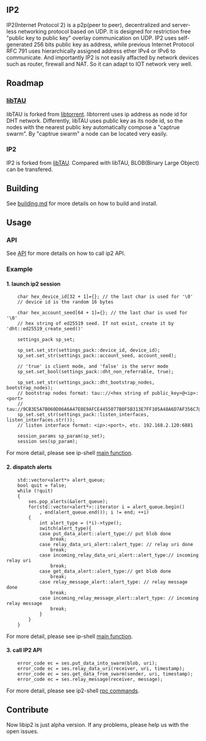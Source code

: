 ## IP2
 IP2(Internet Protocol 2) is a p2p(peer to peer), decentralized and server-less networking protocol based on UDP. It is designed for restriction free "public key to public key" overlay communication on UDP. IP2 uses self-generated 256 bits public key as address, while previous Internet Protocol RFC 791 uses hierarchically assigned address ether IPv4 or IPv6 to communicate. And importantly IP2 is not easily affacted by network devices such as router, firewall and NAT. So it can adapt to IOT network very well.

## Roadmap

### [libTAU](https://github.com/Tau-Coin/libTAU)

 libTAU is forked from [libtorrent](https://github.com/arvidn/libtorrent). libtorrent uses ip address as node id for DHT network. Differently, libTAU uses public key as its node id, so the nodes with the nearest public key automatically compose a "captrue swarm". By "captrue swarm" a node can be located very easily.

### IP2

 IP2 is forked from [libTAU](https://github.com/Tau-Coin/libTAU). Compared with libTAU, BLOB(Binary Large Object) can be transfered.

## Building

 See [building.md](https://github.com/Tau-Coin/IP2/blob/main/docs/building.md) for more details on how to build and install.

## Usage

### API
 
 See [API](https://github.com/Tau-Coin/IP2/blob/main/docs/API.txt) for more details on how to call ip2 API.

### Example

#### 1. launch ip2 session

```
	char hex_device_id[32 + 1]={}; // the last char is used for '\0'
	// device id is the random 16 bytes

	char hex_account_seed[64 + 1]={}; // the last char is used for '\0'
	// hex string of ed25519 seed. If not exist, create it by 'dht::ed25519_create_seed()'

	settings_pack sp_set;

	sp_set.set_str(settings_pack::device_id, device_id);
	sp_set.set_str(settings_pack::account_seed, account_seed);

	// 'true' is client mode, and 'false' is the servr mode
	sp_set.set_bool(settings_pack::dht_non_referrable, true);

	sp_set.set_str(settings_pack::dht_bootstrap_nodes, bootstrap_nodes);
	// bootstrap nodes format: tau:://<hex string of public_key>@<ip>:<port>
	// tau://9CB3E5A7B060D06A6A47E0E9AFCE4455077B0F5B313E7FF105A48A6D7AF356C7@10.0.2.15:6881
	sp_set.set_str(settings_pack::listen_interfaces, listen_interfaces.str());
	// listen interface format: <ip>:<port>, etc. 192.168.2.120:6881

	session_params sp_param(sp_set);
	session ses(sp_param);
```

 For more detail, please see ip-shell [main function](https://github.com/Tau-Coin/ip2-shell/blob/master/src/main.cpp).

#### 2. dispatch alerts

```
	std::vector<alert*> alert_queue;
	bool quit = false;
	while (!quit)
	{
		ses.pop_alerts(&alert_queue);
		for(std::vector<alert*>::iterator i = alert_queue.begin()
			, end(alert_queue.end()); i != end; ++i)
		{
			int alert_type = (*i)->type();
			switch(alert_type){
			case put_data_alert::alert_type:// put blob done
				break;
			case relay_data_uri_alert::alert_type: // relay uri done
				break;
			case incoming_relay_data_uri_alert::alert_type:// incoming relay uri
				break;
			case get_data_alert::alert_type:// get blob done
				break;
			case relay_message_alert::alert_type: // relay message done
				break;
			case incoming_relay_message_alert::alert_type: // incoming relay message
				break;
			}
		}
	}
```

 For more detail, please see ip-shell [main function](https://github.com/Tau-Coin/ip2-shell/blob/master/src/main.cpp).

#### 3. call IP2 API

```
	error_code ec = ses.put_data_into_swarm(blob, uri);
	error_code ec = ses.relay_data_uri(receiver, uri, timestamp);
	error_code ec = ses.get_data_from_swarm(sender, uri, timestamp);
	error_code ec = ses.relay_message(receiver, message);
```

 For more detail, please see ip2-shell [rpc commands](https://github.com/Tau-Coin/ip2-shell/blob/master/src/handler/tau_handler.cpp).

## Contribute
 Now libip2 is just alpha version. If any problems, please help us with the open issues.

